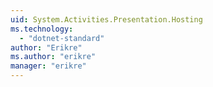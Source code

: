```yaml
---
uid: System.Activities.Presentation.Hosting
ms.technology: 
  - "dotnet-standard"
author: "Erikre"
ms.author: "erikre"
manager: "erikre"
---
```

